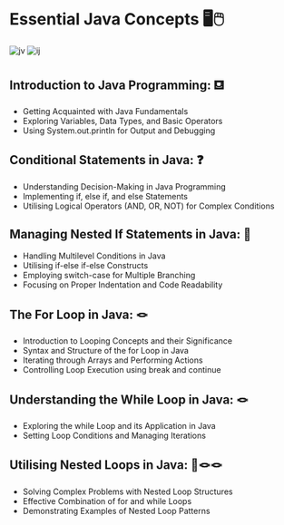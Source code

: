 # Essential Java Concepts   🖥️🖱️

![jv](https://github.com/Cappricornia/Getting-Started-with-Java-Core-Concepts/assets/90700181/8c2e6c12-8a90-4a93-9d30-b0ffddb883a7)                 ![ij](https://github.com/Cappricornia/Getting-Started-with-Java-Core-Concepts/assets/90700181/235cd703-856e-4fd5-9e24-729889062d2b)


## Introduction to Java Programming: ⛾

  -  Getting Acquainted with Java Fundamentals
  -  Exploring Variables, Data Types, and Basic Operators
  -  Using System.out.println for Output and Debugging

## Conditional Statements in Java: ❓

  - Understanding Decision-Making in Java Programming
  - Implementing if, else if, and else Statements
  - Utilising Logical Operators (AND, OR, NOT) for Complex Conditions

## Managing Nested If Statements in Java: 🪹

  -  Handling Multilevel Conditions in Java
  - Utilising if-else if-else Constructs
  - Employing switch-case for Multiple Branching
  - Focusing on Proper Indentation and Code Readability

## The For Loop in Java: 🪢

  - Introduction to Looping Concepts and their Significance
  - Syntax and Structure of the for Loop in Java
  - Iterating through Arrays and Performing Actions
  - Controlling Loop Execution using break and continue

## Understanding the While Loop in Java: 🪢

  -  Exploring the while Loop and its Application in Java
  -  Setting Loop Conditions and Managing Iterations

## Utilising Nested Loops in Java: 🪹🪢🪢

 - Solving Complex Problems with Nested Loop Structures
 - Effective Combination of for and while Loops
 - Demonstrating Examples of Nested Loop Patterns

